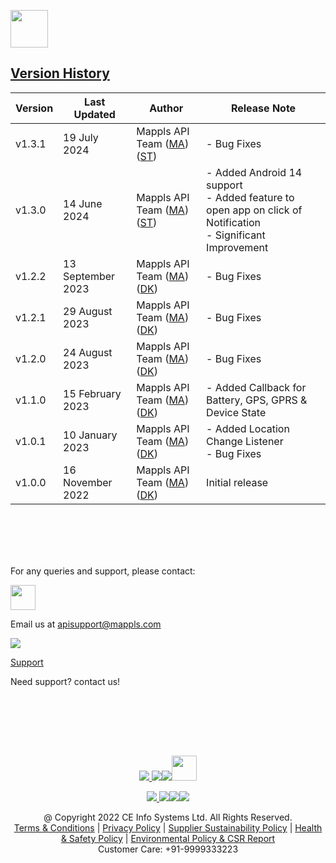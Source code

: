 [<img src="https://about.mappls.com/images/mappls-b-logo.svg" height="60"/> </p>](https://www.mapmyindia.com/api)

## [Version History](#Version-History)

| Version | Last Updated | Author |  Release Note|
| ---- | ---- | ---- | ---- |
| v1.3.1 | 19 July 2024| Mappls API Team ([MA](https://github.com/mdakram)) ([ST](https://github.com/saksham66)) | - Bug Fixes|
| v1.3.0 | 14 June 2024| Mappls API Team ([MA](https://github.com/mdakram)) ([ST](https://github.com/saksham66)) | - Added Android 14 support <br/> - Added feature to open app on click of Notification <br/> - Significant Improvement|
| v1.2.2 | 13 September 2023 | Mappls API Team ([MA](https://github.com/mdakram)) ([DK](https://github.com/katariadeepak86)) | - Bug Fixes|
| v1.2.1 | 29 August 2023 | Mappls API Team ([MA](https://github.com/mdakram)) ([DK](https://github.com/katariadeepak86)) | - Bug Fixes|
| v1.2.0 | 24 August 2023 | Mappls API Team ([MA](https://github.com/mdakram)) ([DK](https://github.com/katariadeepak86)) | - Bug Fixes|
| v1.1.0 | 15 February 2023 | Mappls API Team ([MA](https://github.com/mdakram)) ([DK](https://github.com/katariadeepak86)) | - Added Callback for Battery, GPS, GPRS & Device State|
| v1.0.1 | 10 January 2023 | Mappls API Team ([MA](https://github.com/mdakram)) ([DK](https://github.com/katariadeepak86)) | - Added Location Change Listener <br/> - Bug Fixes|
| v1.0.0 | 16 November 2022 | Mappls API Team ([MA](https://github.com/mdakram)) ([DK](https://github.com/katariadeepak86)) |   Initial release  |

<br></br>

<br></br>
For any queries and support, please contact:

[<img src="https://about.mappls.com/images/mappls-logo.svg" height="40"/> </p>](https://about.mappls.com/api/)

Email us at [apisupport@mappls.com](mailto:apisupport@mappls.com)

![](https://www.mapmyindia.com/api/img/icons/support.png)

[Support](https://about.mappls.com/contact/)

Need support? contact us!

<br></br>

<br></br>

[<p align="center"> <img src="https://www.mapmyindia.com/api/img/icons/stack-overflow.png"/> ](https://stackoverflow.com/questions/tagged/mappls-api)[![](https://www.mapmyindia.com/api/img/icons/blog.png)](https://about.mappls.com/blog/)[![](https://www.mapmyindia.com/api/img/icons/gethub.png)](https://github.com/Mappls-api)[<img src="https://mmi-api-team.s3.ap-south-1.amazonaws.com/API-Team/npm-logo.one-third%5B1%5D.png" height="40"/> </p>](https://www.npmjs.com/org/mapmyindia)

[<p align="center"> <img src="https://www.mapmyindia.com/june-newsletter/icon4.png"/> ](https://www.facebook.com/Mapplsofficial)[![](https://www.mapmyindia.com/june-newsletter/icon2.png)](https://twitter.com/mappls)[![](https://www.mapmyindia.com/newsletter/2017/aug/llinkedin.png)](https://www.linkedin.com/company/mappls/)[![](https://www.mapmyindia.com/june-newsletter/icon3.png)](https://www.youtube.com/channel/UCAWvWsh-dZLLeUU7_J9HiOA)

<div  align="center">@ Copyright 2022 CE Info Systems Ltd. All Rights Reserved.</div>

<div  align="center">  <a  href="https://about.mappls.com/api/terms-&-conditions">Terms & Conditions</a> | <a  href="https://about.mappls.com/about/privacy-policy">Privacy Policy</a> | <a  href="https://about.mappls.com/pdf/mapmyIndia-sustainability-policy-healt-labour-rules-supplir-sustainability.pdf">Supplier Sustainability Policy</a> | <a  href="https://about.mappls.com/pdf/Health-Safety-Management.pdf">Health & Safety Policy</a> | <a  href="https://about.mappls.com/pdf/Environment-Sustainability-Policy-CSR-Report.pdf">Environmental Policy & CSR Report</a>

<div  align="center">Customer Care: +91-9999333223</div>
